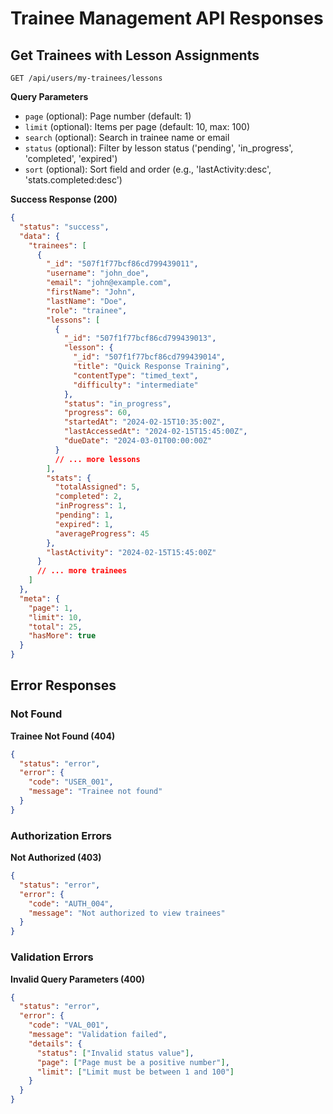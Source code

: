 # Trainee Management API Responses

## Get Trainees with Lesson Assignments

```http
GET /api/users/my-trainees/lessons
```

**Query Parameters**

- `page` (optional): Page number (default: 1)
- `limit` (optional): Items per page (default: 10, max: 100)
- `search` (optional): Search in trainee name or email
- `status` (optional): Filter by lesson status ('pending', 'in_progress', 'completed', 'expired')
- `sort` (optional): Sort field and order (e.g., 'lastActivity:desc', 'stats.completed:desc')

**Success Response (200)**

```json
{
  "status": "success",
  "data": {
    "trainees": [
      {
        "_id": "507f1f77bcf86cd799439011",
        "username": "john_doe",
        "email": "john@example.com",
        "firstName": "John",
        "lastName": "Doe",
        "role": "trainee",
        "lessons": [
          {
            "_id": "507f1f77bcf86cd799439013",
            "lesson": {
              "_id": "507f1f77bcf86cd799439014",
              "title": "Quick Response Training",
              "contentType": "timed_text",
              "difficulty": "intermediate"
            },
            "status": "in_progress",
            "progress": 60,
            "startedAt": "2024-02-15T10:35:00Z",
            "lastAccessedAt": "2024-02-15T15:45:00Z",
            "dueDate": "2024-03-01T00:00:00Z"
          }
          // ... more lessons
        ],
        "stats": {
          "totalAssigned": 5,
          "completed": 2,
          "inProgress": 1,
          "pending": 1,
          "expired": 1,
          "averageProgress": 45
        },
        "lastActivity": "2024-02-15T15:45:00Z"
      }
      // ... more trainees
    ]
  },
  "meta": {
    "page": 1,
    "limit": 10,
    "total": 25,
    "hasMore": true
  }
}
```

## Error Responses

### Not Found

**Trainee Not Found (404)**

```json
{
  "status": "error",
  "error": {
    "code": "USER_001",
    "message": "Trainee not found"
  }
}
```

### Authorization Errors

**Not Authorized (403)**

```json
{
  "status": "error",
  "error": {
    "code": "AUTH_004",
    "message": "Not authorized to view trainees"
  }
}
```

### Validation Errors

**Invalid Query Parameters (400)**

```json
{
  "status": "error",
  "error": {
    "code": "VAL_001",
    "message": "Validation failed",
    "details": {
      "status": ["Invalid status value"],
      "page": ["Page must be a positive number"],
      "limit": ["Limit must be between 1 and 100"]
    }
  }
}
```
